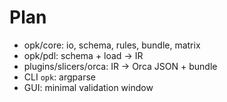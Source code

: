 # Plan
- opk/core: io, schema, rules, bundle, matrix
- opk/pdl: schema + load → IR
- plugins/slicers/orca: IR → Orca JSON + bundle
- CLI `opk`: argparse
- GUI: minimal validation window
